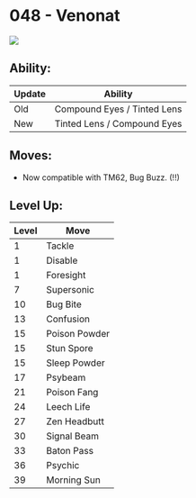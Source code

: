 # 048 - Venonat
![][048]

## Ability:

Update | Ability
---    | ---
Old    | Compound Eyes / Tinted Lens
New    | Tinted Lens / Compound Eyes

## Moves:

 - Now compatible with TM62, Bug Buzz. (!!)

## Level Up:

Level | Move
---   | ---
  1   | Tackle
  1   | Disable
  1   | Foresight
  7   | Supersonic
 10   | Bug Bite
 13   | Confusion
 15   | Poison Powder
 15   | Stun Spore
 15   | Sleep Powder
 17   | Psybeam
 21   | Poison Fang
 24   | Leech Life
 27   | Zen Headbutt
 30   | Signal Beam
 33   | Baton Pass
 36   | Psychic
 39   | Morning Sun



[048]: /img/pokemon/048.png
